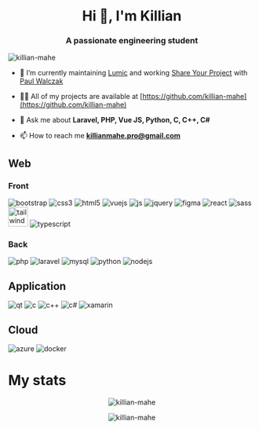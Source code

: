 <h1 align="center">Hi 👋, I'm Killian</h1>
<h3 align="center">A passionate engineering student</h3>

<p align="left"> <img src="https://komarev.com/ghpvc/?username=killian-mahe" alt="killian-mahe" /> </p>

- 🔭 I’m currently maintaining [Lumic](https://github.com/lumic) and working [Share Your Project](https://github.com/shareYourProject) with [Paul Walczak](https://github.com/Polo-Wolo)

- 👨‍💻 All of my projects are available at [https://github.com/killian-mahe](https://github.com/killian-mahe)

- 💬 Ask me about **Laravel, PHP, Vue JS, Python, C, C++, C#**

- 📫 How to reach me **killianmahe.pro@gmail.com**

## Web

### Front

![bootstrap](https://img.icons8.com/color/48/000000/bootstrap.png)
![css3](https://img.icons8.com/color/48/000000/css3.png)
![html5](https://img.icons8.com/color/48/000000/html-5--v1.png)
![vuejs](https://img.icons8.com/color/48/000000/vue-js.png)
![js](https://img.icons8.com/color/48/000000/javascript.png)
![jquery](https://img.icons8.com/ios-filled/50/000000/jquery.png)
![figma](https://img.icons8.com/color/32/000000/figma.png)
![react](https://img.icons8.com/color/48/000000/react-native.png)
![sass](https://img.icons8.com/color/48/000000/sass-avatar.png)
<img src="https://tailwindcss.com/_next/static/media/tailwindcss-mark.cb8046c163f77190406dfbf4dec89848.svg" alt="tailwind" width="40" height="40"/>
![typescript](https://img.icons8.com/color/48/000000/typescript.png)

### Back

![php](https://img.icons8.com/dusk/64/000000/php-logo.png)
![laravel](https://img.icons8.com/fluent/48/000000/laravel.png)
![mysql](https://img.icons8.com/color/48/000000/mysql-logo.png)
![python](https://img.icons8.com/color/48/000000/python.png)
![nodejs](https://img.icons8.com/color/48/000000/nodejs.png)

## Application

![qt](https://img.icons8.com/ios/50/000000/qt.png)
![c](https://img.icons8.com/color/48/000000/c-programming.png)
![c++](https://img.icons8.com/color/48/000000/c-plus-plus-logo.png)
![c#](https://img.icons8.com/color/48/000000/c-sharp-logo.png)
![xamarin](https://img.icons8.com/color/48/000000/xamarin.png)

## Cloud

![azure](https://img.icons8.com/color/48/000000/azure-1.png)
![docker](https://img.icons8.com/color/64/000000/docker.png)

# My stats

<p align="center"><img src="https://github-readme-stats.vercel.app/api/top-langs/?username=killian-mahe&layout=compact" alt="killian-mahe" /></p>
<p align="center"><img src="https://github-readme-stats.vercel.app/api?username=killian-mahe&show_icons=true" alt="killian-mahe" /></p>


